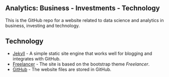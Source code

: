 ## Analytics: Business - Investments - Technology

This is the GitHub repo for a website related to data science and analytics in business, investing and technology.


## Technology

* [Jekyll](https://jekyllrb.com/) - A simple static site engine that works well for blogging and integrates with GitHub.
* [Freelancer](http://startbootstrap.com/template-overviews/freelancer/) - The site is based on the bootstrap theme _Freelancer_.
* [GitHub](https://github.com/) - The website files are stored in GitHub.
